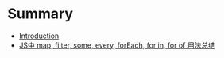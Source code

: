 # Summary

* [Introduction](README.md)
* [JS中 map, filter, some, every, forEach, for in, for of 用法总结](js-array.md)


